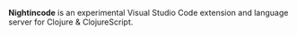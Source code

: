 **Nightincode** is an experimental Visual Studio Code extension and language server for Clojure & ClojureScript.

